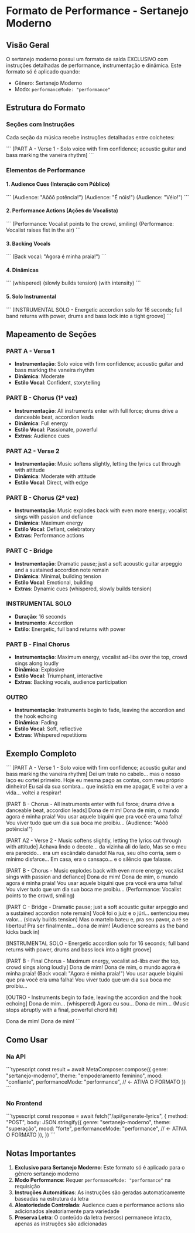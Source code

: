 # Formato de Performance - Sertanejo Moderno

## Visão Geral

O sertanejo moderno possui um formato de saída EXCLUSIVO com instruções detalhadas de performance, instrumentação e dinâmica. Este formato só é aplicado quando:
- Gênero: Sertanejo Moderno
- Modo: `performanceMode: "performance"`

## Estrutura do Formato

### Seções com Instruções

Cada seção da música recebe instruções detalhadas entre colchetes:

\`\`\`
[PART A - Verse 1 - Solo voice with firm confidence; acoustic guitar and bass marking the vaneira rhythm]
\`\`\`

### Elementos de Performance

#### 1. Audience Cues (Interação com Público)
\`\`\`
(Audience: "Aôôô potência!")
(Audience: "É nóis!")
(Audience: "Véio!")
\`\`\`

#### 2. Performance Actions (Ações do Vocalista)
\`\`\`
(Performance: Vocalist points to the crowd, smiling)
(Performance: Vocalist raises fist in the air)
\`\`\`

#### 3. Backing Vocals
\`\`\`
(Back vocal: "Agora é minha praia!")
\`\`\`

#### 4. Dinâmicas
\`\`\`
(whispered)
(slowly builds tension)
(with intensity)
\`\`\`

#### 5. Solo Instrumental
\`\`\`
[INSTRUMENTAL SOLO - Energetic accordion solo for 16 seconds; full band returns with power, drums and bass lock into a tight groove]
\`\`\`

## Mapeamento de Seções

### PART A - Verse 1
- **Instrumentação**: Solo voice with firm confidence; acoustic guitar and bass marking the vaneira rhythm
- **Dinâmica**: Moderate
- **Estilo Vocal**: Confident, storytelling

### PART B - Chorus (1ª vez)
- **Instrumentação**: All instruments enter with full force; drums drive a danceable beat, accordion leads
- **Dinâmica**: Full energy
- **Estilo Vocal**: Passionate, powerful
- **Extras**: Audience cues

### PART A2 - Verse 2
- **Instrumentação**: Music softens slightly, letting the lyrics cut through with attitude
- **Dinâmica**: Moderate with attitude
- **Estilo Vocal**: Direct, with edge

### PART B - Chorus (2ª vez)
- **Instrumentação**: Music explodes back with even more energy; vocalist sings with passion and defiance
- **Dinâmica**: Maximum energy
- **Estilo Vocal**: Defiant, celebratory
- **Extras**: Performance actions

### PART C - Bridge
- **Instrumentação**: Dramatic pause; just a soft acoustic guitar arpeggio and a sustained accordion note remain
- **Dinâmica**: Minimal, building tension
- **Estilo Vocal**: Emotional, building
- **Extras**: Dynamic cues (whispered, slowly builds tension)

### INSTRUMENTAL SOLO
- **Duração**: 16 seconds
- **Instrumento**: Accordion
- **Estilo**: Energetic, full band returns with power

### PART B - Final Chorus
- **Instrumentação**: Maximum energy, vocalist ad-libs over the top, crowd sings along loudly
- **Dinâmica**: Explosive
- **Estilo Vocal**: Triumphant, interactive
- **Extras**: Backing vocals, audience participation

### OUTRO
- **Instrumentação**: Instruments begin to fade, leaving the accordion and the hook echoing
- **Dinâmica**: Fading
- **Estilo Vocal**: Soft, reflective
- **Extras**: Whispered repetitions

## Exemplo Completo

\`\`\`
[PART A - Verse 1 - Solo voice with firm confidence; acoustic guitar and bass marking the vaneira rhythm]
Dei um trato no cabelo... mas o nosso laço eu cortei primeiro.
Hoje eu mesma pago as contas, com meu próprio dinheiro!
Eu saí da sua sombra... que insistia em me apagar,
E voltei a ver a vida... voltei a respirar!

[PART B - Chorus - All instruments enter with full force; drums drive a danceable beat, accordion leads]
Dona de mim!
Dona de mim, o mundo agora é minha praia!
Vou usar aquele biquíni que pra você era uma falha!
Vou viver tudo que um dia sua boca me proibiu...
(Audience: "Aôôô potência!")

[PART A2 - Verse 2 - Music softens slightly, letting the lyrics cut through with attitude]
Achava lindo o decote... da vizinha ali do lado,
Mas se o meu era parecido... era um escândalo danado!
Na rua, seu olho corria, sem o mínimo disfarce...
Em casa, era o cansaço... e o silêncio que falasse.

[PART B - Chorus - Music explodes back with even more energy; vocalist sings with passion and defiance]
Dona de mim!
Dona de mim, o mundo agora é minha praia!
Vou usar aquele biquíni que pra você era uma falha!
Vou viver tudo que um dia sua boca me proibiu...
(Performance: Vocalist points to the crowd, smiling)

[PART C - Bridge - Dramatic pause; just a soft acoustic guitar arpeggio and a sustained accordion note remain]
Você foi o juiz e o júri... sentenciou meu valor...
(slowly builds tension)
Mas o martelo bateu e, pra seu pavor, a ré se libertou!
Pra ser finalmente... dona de mim!
(Audience screams as the band kicks back in)

[INSTRUMENTAL SOLO - Energetic accordion solo for 16 seconds; full band returns with power, drums and bass lock into a tight groove]

[PART B - Final Chorus - Maximum energy, vocalist ad-libs over the top, crowd sings along loudly]
Dona de mim!
Dona de mim, o mundo agora é minha praia! (Back vocal: "Agora é minha praia!")
Vou usar aquele biquíni que pra você era uma falha!
Vou viver tudo que um dia sua boca me proibiu...

[OUTRO - Instruments begin to fade, leaving the accordion and the hook echoing]
Dona de mim...
(whispered) Agora eu sou...
Dona de mim...
(Music stops abruptly with a final, powerful chord hit)

Dona de mim!
Dona de mim!
\`\`\`

## Como Usar

### Na API
\`\`\`typescript
const result = await MetaComposer.compose({
  genre: "sertanejo-moderno",
  theme: "empoderamento feminino",
  mood: "confiante",
  performanceMode: "performance", // ← ATIVA O FORMATO
})
\`\`\`

### No Frontend
\`\`\`typescript
const response = await fetch("/api/generate-lyrics", {
  method: "POST",
  body: JSON.stringify({
    genre: "sertanejo-moderno",
    theme: "superação",
    mood: "forte",
    performanceMode: "performance", // ← ATIVA O FORMATO
  }),
})
\`\`\`

## Notas Importantes

1. **Exclusivo para Sertanejo Moderno**: Este formato só é aplicado para o gênero sertanejo moderno
2. **Modo Performance**: Requer `performanceMode: "performance"` na requisição
3. **Instruções Automáticas**: As instruções são geradas automaticamente baseadas na estrutura da letra
4. **Aleatoriedade Controlada**: Audience cues e performance actions são adicionados aleatoriamente para variedade
5. **Preserva Letra**: O conteúdo da letra (versos) permanece intacto, apenas as instruções são adicionadas
